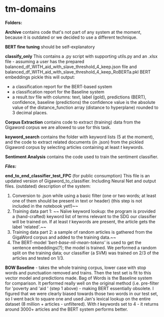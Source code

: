 # tm-domains

**Folders:**

**Archive** contains code that's not part of any system at the moment, because it is outdated or we decided to use a different technique.

**BERT fine tuning** should be self-explanatory

**classify_only** This contains a .py script with supporting utils.py and an .xlsx file - assuming a user has the prepared balanced_df_WITH_aid_with_slave_threshold_4_keep.json file and balanced_df_WITH_aid_with_slave_threshold_4_keep_RoBERTa.pkl BERT embeddings pickle this will output:
- a classification report for the BERT-based system
- a classification report for the Baseline system
- a result.tsv file with columns: text,	label (gold),	predictions (BERT),	confidence,	baseline (predictions)
the confidence value is the absolute value of the distance_function array (distance to hyperplane) rounded to 3 decimal places.

**Corpus Extraction** contains code to extract (training) data from the Gigaword corpus we are allowed to use for this task.

**keyword_search** contains the folder with keyword lists (5 at the moment), and the code to extract related documents (in .json) from the pickled Gigaword corpus by selecting articles containing at least *t* keywords.

**Sentiment Analysis** contains the code used to train the sentiment classifier.

***Files:***

**end_to_end_classifier_test_FPC** (for public consumption) This file is an updated version of Gigaword_to_classifier. Including Neural Net and output files.
(outdated) description of the system:
1. Conversion to .json while using a basic filter (one or two words; at least one of them should be present in text or header) (this step is not included in the notebook yet!)~~
2. Training data part 1: ~~
Naïve keyword lookup: the program is provided a (hand-crafted) keyword list of terms relevant to the SDG our classifier will be trained on. If at least *t* keywords are present, the article gets the label 'related'.~~
3. Training data part 2: a sample of random articles is gathered from the GigaWord corpus and added to the training data.~~
4. The BERT-model *'bert-base-nli-mean-tokens'* is used to get the sentence embeddings(?); the model is trained. We performed a random split on the training data; our classifier (a SVM) was trained on 2/3 of the articles and tested on 1/3.

**BOW Baseline** - takes the whole  training corpus, lower case with stop words and punctuation removed and trains. Then the test set is fit to this vector model and predictions made. Bag of Words is the Baseline system for comparison. It performed really well on the original method (i.e. pre-filter for 'poverty and 'aid ' (step 1 above) - making BERT essentially obsolete. I figured that we were clearly biased towards those two words in our test set, so I went back to square one and used Jan's lexical lookup on the entire dataset (8 million + articles - unfiltered). With *t* keywords set to 4 - it returns around 3000+ articles and the BERT system performs better.

